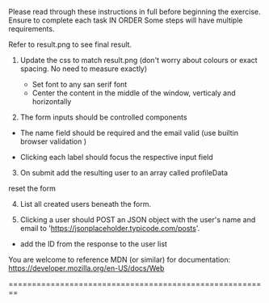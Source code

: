 Please read through these instructions in full before beginning the exercise.
Ensure to complete each task IN ORDER
Some steps will have multiple requirements.

Refer to result.png to see final result.

1. Update the css to match result.png (don't worry about colours or exact spacing. No need to measure exactly)

   - Set font to any san serif font
   <!-- -->
   - Center the content in the middle of the window, verticaly and horizontally
   <!-- using flex box properties -->

2. The form inputs should be controlled components
<!-- create a state for controling inputs with useState -->

   - The name field should be required and the email valid (use builtin browser validation )
   <!-- adding an specific type to each input email type for example -->

- Clicking each label should focus the respective input field
<!--id attribute to the input  -->
<!-- use for attribute to the inputs label with the id-->

3. On submit add the resulting user to an array called profileData
   <!-- crate an array for sending the data and storaging -->
 <!-- using an useState to set the state of the array profileData -->

   reset the form
   <!-- adding a value for the input and a useState for setting it to blank -->


4. List all created users beneath the form.
<!-- using a map method for the array to create a list of the users -->

5. Clicking a user should POST an JSON object with the user's name and email to 'https://jsonplaceholder.typicode.com/posts'.
<!--fetch method post: creating a function where it is the fetch request, the function will be viculated with each user name by a onclick event  -->

   - add the ID from the response to the user list

You are welcome to reference MDN (or similar) for documentation:
https://developer.mozilla.org/en-US/docs/Web

========================================================

